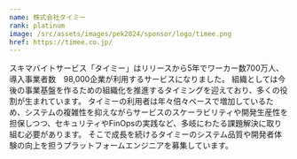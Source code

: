 ```yaml
---
name: 株式会社タイミー
rank: platinum
image: /src/assets/images/pek2024/sponsor/logo/timee.png
href: https://timee.co.jp/
---
```

スキマバイトサービス「タイミー」はリリースから5年でワーカー数700万人、導入事業者数　98,000企業が利用するサービスになりました。 組織としては今後の事業基盤を作るための組織化を推進するタイミングを迎えており、多くの役割が生まれています。 タイミーの利用者は年々倍々ペースで増加しているため、システムの複雑性を抑えながらサービスのスケーラビリティや開発生産性を担保しつつ、セキュリティやFinOpsの実践など、多岐にわたる課題解決に取り組む必要があります。  そこで成長を続けるタイミーのシステム品質や開発者体験の向上を担うプラットフォームエンジニアを募集しています。  
